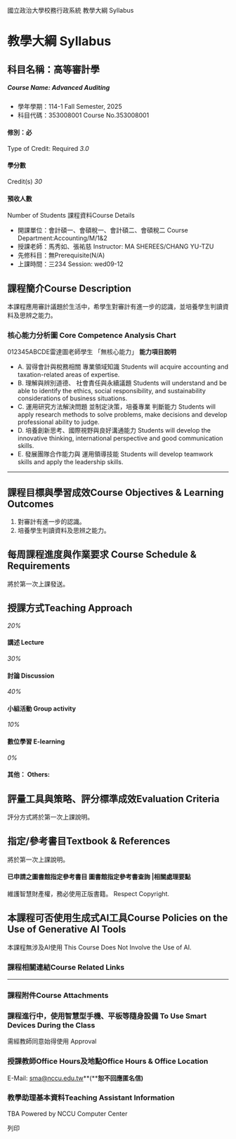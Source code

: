 國立政治大學校務行政系統 教學大綱 Syllabus
# 教學大綱 Syllabus
##  科目名稱：高等審計學 
#####  Course Name: Advanced Auditing
  * 學年學期：114-1 Fall Semester, 2025 
  * 科目代碼：353008001 Course No.353008001


#### 修別：必
Type of Credit: Required 
_3.0_
#### 學分數
Credit(s)
_30_
#### 預收人數
Number of Students
課程資料Course Details
  * 開課單位：會計碩一、會碩稅一、會計碩二、會碩稅二 Course Department:Accounting/M/1&2 
  * 授課老師：馬秀如、張祐慈 Instructor: MA SHEREES/CHANG YU-TZU 
  * 先修科目：無Prerequisite(N/A)
  * 上課時間：三234 Session: wed09-12


##  課程簡介Course Description
本課程應用審計議題於生活中，希學生對審計有進一步的認識，並培養學生判讀資料及思辨之能力。
###  核心能力分析圖 Core Competence Analysis Chart
012345ABCDE雷達圖老師學生
「無核心能力」 
**能力項目說明**
  * A. 習得會計與稅務相關 專業領域知識 Students will acquire accounting and taxation-related areas of expertise.
  * B. 理解與辨別道德、 社會責任與永續議題 Students will understand and be able to identify the ethics, social responsibility, and sustainability considerations of business situations.
  * C. 運用研究方法解決問題 並制定決策，培養專業 判斷能力 Students will apply research methods to solve problems, make decisions and develop professional ability to judge.
  * D. 培養創新思考、國際視野與良好溝通能力 Students will develop the innovative thinking, international perspective and good communication skills.
  * E. 發展團隊合作能力與 運用領導技能 Students will develop teamwork skills and apply the leadership skills.


* * *
##  課程目標與學習成效Course Objectives & Learning Outcomes 
1. 對審計有進一步的認識。
2. 培養學生判讀資料及思辨之能力。
##  每周課程進度與作業要求 Course Schedule & Requirements
將於第一次上課發送。
##  授課方式Teaching Approach
_20%_
####  講述 Lecture
_30%_
####  討論 Discussion
_40%_
####  小組活動 Group activity
_10%_
####  數位學習 E-learning
_0%_
####  其他： Others:
##  評量工具與策略、評分標準成效Evaluation Criteria
評分方式將於第一次上課說明。
##  指定/參考書目Textbook & References
將於第一次上課說明。
####  已申請之圖書館指定參考書目  圖書館指定參考書查詢 |相關處理要點
維護智慧財產權，務必使用正版書籍。 Respect Copyright.
##  本課程可否使用生成式AI工具Course Policies on the Use of Generative AI Tools
本課程無涉及AI使用 This Course Does Not Involve the Use of AI.
###  課程相關連結Course Related Links
* * *
###  課程附件Course Attachments
###  課程進行中，使用智慧型手機、平板等隨身設備 To Use Smart Devices During the Class
需經教師同意始得使用  Approval
###  授課教師Office Hours及地點Office Hours & Office Location
E-Mail: sma@nccu.edu.tw**(****恕不回應匿名信)**
###  教學助理基本資料Teaching Assistant Information
TBA
Powered by NCCU Computer Center
  
列印
